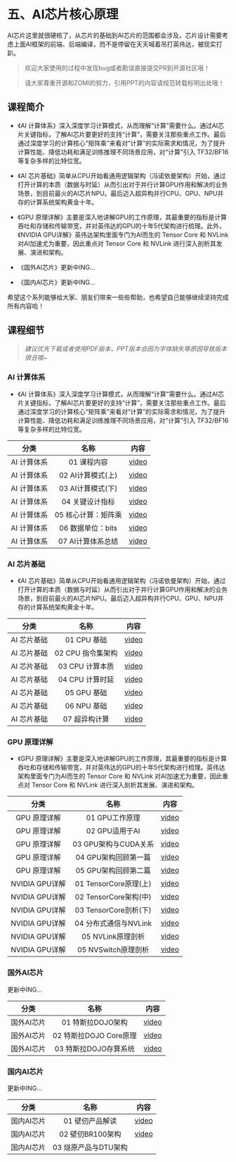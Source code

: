 <!--Copyright © ZOMI 适用于[License](https://github.com/chenzomi12/DeepLearningSystem)版权许可-->

# 五、AI芯片核心原理

AI芯片这里就很硬核了，从芯片的基础到AI芯片的范围都会涉及，芯片设计需要考虑上面AI框架的前端、后端编译，而不是停留在天天喊着吊打英伟达，被现实打趴。

> 欢迎大家使用的过程中发现bug或者勘误直接提交PR到开源社区哦！

> 请大家尊重开源和ZOMI的努力，引用PPT的内容请规范转载标明出处哦！

## 课程简介

- 《AI 计算体系》深入深度学习计算模式，从而理解“计算”需要什么。通过AI芯片关键指标，了解AI芯片要更好的支持“计算”，需要关注那些重点工作。最后通过深度学习的计算核心“矩阵乘”来看对“计算”的实际需求和情况，为了提升计算性能、降低功耗和满足训练推理不同场景应用，对“计算”引入 TF32/BF16 等复杂多样的比特位宽。

- 《AI 芯片基础》简单从CPU开始看通用逻辑架构（冯诺依曼架构）开始，通过打开计算的本质（数据与时延）从而引出对于并行计算GPU作用和解决的业务场景，到目前最火的AI芯片NPU。最后迈入超异构并行CPU、GPU、NPU并存的计算系统架构黄金十年。

- 《GPU 原理详解》主要是深入地讲解GPU的工作原理，其最重要的指标是计算吞吐和存储和传输带宽，并对英伟达的GPU的十年5代架构进行梳理。此外，《NVIDIA GPU详解》英伟达架构里面专门为AI而生的 Tensor Core 和 NVLink 对AI加速尤为重要，因此重点对 Tensor Core 和 NVLink 进行深入剖析其发展、演进和架构。

- 《国外AI芯片》更新中ING...

- 《国内AI芯片》更新中ING...

希望这个系列能够给大家、朋友们带来一些些帮助，也希望自己能够继续坚持完成所有内容哈！

## 课程细节

> *建议优先下载或者使用PDF版本，PPT版本会因为字体缺失等原因导致版本很丑哦~*

### AI 计算体系

- 《AI 计算体系》深入深度学习计算模式，从而理解“计算”需要什么。通过AI芯片关键指标，了解AI芯片要更好的支持“计算”，需要关注那些重点工作。最后通过深度学习的计算核心“矩阵乘”来看对“计算”的实际需求和情况，为了提升计算性能、降低功耗和满足训练推理不同场景应用，对“计算”引入 TF32/BF16 等复杂多样的比特位宽。

| 分类   | 名称               | 内容                                                                                                   |
|:-:|:-:|:-:|
| AI 计算体系  | 01 课程内容            | [video](https://www.bilibili.com/video/BV1DX4y1D7PC/)        |
| AI 计算体系  | 02 AI计算模式(上)       |[video](https://www.bilibili.com/video/BV17x4y1T7Cn/)     |
| AI 计算体系  | 03 AI计算模式(下)       |[video](https://www.bilibili.com/video/BV1754y1M78X/) |
| AI 计算体系  | 04 关键设计指标          |[video](https://www.bilibili.com/video/BV1qL411o7S9/)         |
| AI 计算体系  | 05 核心计算：矩阵乘        |[video](https://www.bilibili.com/video/BV1ak4y1h7mp/)          |
| AI 计算体系  | 06 数据单位：bits       |[video](https://www.bilibili.com/video/BV1WT411k724/)       |
| AI 计算体系  | 07 AI计算体系总结        |[video](https://www.bilibili.com/video/BV1j54y1T7ii/)         |

### AI 芯片基础

- 《AI 芯片基础》简单从CPU开始看通用逻辑架构（冯诺依曼架构）开始，通过打开计算的本质（数据与时延）从而引出对于并行计算GPU作用和解决的业务场景，到目前最火的AI芯片NPU。最后迈入超异构并行CPU、GPU、NPU并存的计算系统架构黄金十年。

| 分类   | 名称               | 内容                                                                                                   |
|:-:|:-:|:-:|
| AI 芯片基础  | 01 CPU 基础          |[video](https://www.bilibili.com/video/BV1tv4y1V72f/)          |
| AI 芯片基础  | 02 CPU 指令集架构       |[video](https://www.bilibili.com/video/BV1ro4y1W7xN/)           |
| AI 芯片基础  | 03 CPU 计算本质        |[video](https://www.bilibili.com/video/BV17X4y1k7eF/)          |
| AI 芯片基础  | 04 CPU 计算时延        |[video](https://www.bilibili.com/video/BV1Qk4y1i7GT/)       |
| AI 芯片基础  | 05 GPU 基础          |[video](https://www.bilibili.com/video/BV1sM411T72Q/)               |
| AI 芯片基础  | 06 NPU 基础          | [video](https://www.bilibili.com/video/BV1Rk4y1e77n/)              |
| AI 芯片基础  | 07 超异构计算           |[video](https://www.bilibili.com/video/BV1YM4y117VK)             |

### GPU 原理详解

- 《GPU 原理详解》主要是深入地讲解GPU的工作原理，其最重要的指标是计算吞吐和存储和传输带宽，并对英伟达的GPU的十年5代架构进行梳理。英伟达架构里面专门为AI而生的 Tensor Core 和 NVLink 对AI加速尤为重要，因此重点对 Tensor Core 和 NVLink 进行深入剖析其发展、演进和架构。

| 分类   | 名称               | 内容                                                                                                   |
|:-:|:-:|:-:|
| GPU 原理详解 | 01 GPU工作原理         |[video](https://www.bilibili.com/video/BV1bm4y1m7Ki/)              |
| GPU 原理详解 | 02 GPU适用于AI        |[video](https://www.bilibili.com/video/BV1Ms4y1N7RL/)          |
| GPU 原理详解 | 03 GPU架构与CUDA关系    |[video](https://www.bilibili.com/video/BV1Kk4y1Y7op/)       |
| GPU 原理详解 | 04 GPU架构回顾第一篇      |[video](https://www.bilibili.com/video/BV1x24y1F7kY/)              |
| GPU 原理详解 | 05 GPU架构回顾第二篇      |[video](https://www.bilibili.com/video/BV1mm4y1C7fg/)             |
| NVIDIA GPU详解 | 01 TensorCore原理(上) |[video](https://www.bilibili.com/video/BV1aL411a71w/)         |
| NVIDIA GPU详解 | 02 TensorCore架构(中) |[video](https://www.bilibili.com/video/BV1pL41187FH/)       |
| NVIDIA GPU详解 | 03 TensorCore剖析(下) |[video](https://www.bilibili.com/video/BV1oh4y1J7B4/)          |
| NVIDIA GPU详解 | 04 分布式通信与NVLink    |[video](https://www.bilibili.com/video/BV1cV4y1r7Rz/)     |
| NVIDIA GPU详解 | 05 NVLink原理剖析      |[video](https://www.bilibili.com/video/BV1uP411X7Dr/)      |
| NVIDIA GPU详解 | 05 NVSwitch原理剖析    |[video](https://www.bilibili.com/video/BV1uM4y1n7qd/)    |

### 国外AI芯片

更新中ING...

| 分类   | 名称               | 内容                                                                                                   |
|:-:|:-:|:-:|
| 国外AI芯片 | 01 特斯拉DOJO架构       |[video](https://www.bilibili.com/video/BV1Ro4y1M7n8/)              |
| 国外AI芯片 | 02 特斯拉DOJO Core原理  |[video](https://www.bilibili.com/video/BV17o4y1N7Yn/)            |
| 国外AI芯片 | 03 特斯拉DOJO存算系统     |[video](https://www.bilibili.com/video/BV1Ez4y1e7zo/)            |

### 国内AI芯片

更新中ING...

| 分类   | 名称               | 内容                                                                                                   |
|:-:|:-:|:-:|
| 国内AI芯片 | 01 壁仞产品解读          |[video](https://www.bilibili.com/video/BV1QW4y1S75Y/)           |
| 国内AI芯片 | 02 壁仞BR100架构       |[video](https://www.bilibili.com/video/BV1G14y1275T/)          |
| 国内AI芯片 | 03 燧原产品与DTU架构       |         |
